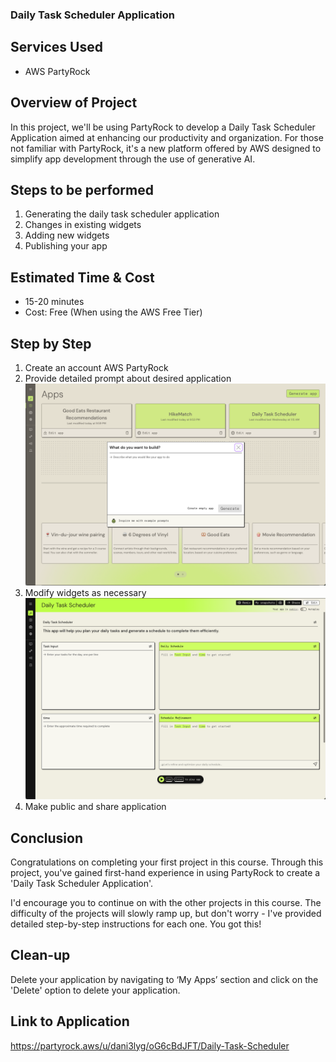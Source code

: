 ### Daily Task Scheduler Application

## Services Used
- AWS PartyRock

## Overview of Project
In this project, we'll be using PartyRock to develop a Daily Task Scheduler Application aimed at enhancing our productivity and organization. For those not familiar with PartyRock, it's a new platform offered by AWS designed to simplify app development through the use of generative AI. 

## Steps to be performed
1. Generating the daily task scheduler application
2. Changes in existing widgets
3. Adding new widgets
4. Publishing your app

## Estimated Time & Cost
- 15-20 minutes
- Cost: Free (When using the AWS Free Tier)

## Step by Step
1. Create an account AWS PartyRock
2. Provide detailed prompt about desired application
![picture](https://github.com/dani3lng/projects-aws/blob/262b7748fbb332866115d76c1f523695df661906/daily-task/images/Screenshot%202024-06-30%20at%2022.47.55.png)
3. Modify widgets as necessary
![picture](https://github.com/dani3lng/projects-aws/blob/262b7748fbb332866115d76c1f523695df661906/daily-task/images/Screenshot%202024-06-30%20at%2022.49.10.png)
4. Make public and share application

## Conclusion
Congratulations on completing your first project in this course. Through this project, you've gained first-hand experience in using PartyRock to create a 'Daily Task Scheduler Application'.

I'd encourage you to continue on with the other projects in this course. The difficulty of the projects will slowly ramp up, but don't worry - I've provided detailed step-by-step instructions for each one. You got this!

## Clean-up
Delete your application by navigating to ‘My Apps’ section and click on the 'Delete' option to delete your application.

## Link to Application
https://partyrock.aws/u/dani3lyg/oG6cBdJFT/Daily-Task-Scheduler